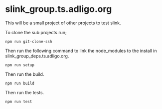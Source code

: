 # slink_group.ts.adligo.org
This will be a small project of other projects to test slink.

To clone the sub projects run;

```
npm run git-clone-ssh
```

Then run the following command to link the node_modules to the install in slink_group_deps.ts.adligo.org.

```
npm run setup
```

Then run the build.

```
npm run build
```

Then run the tests.

```
npm run test
```